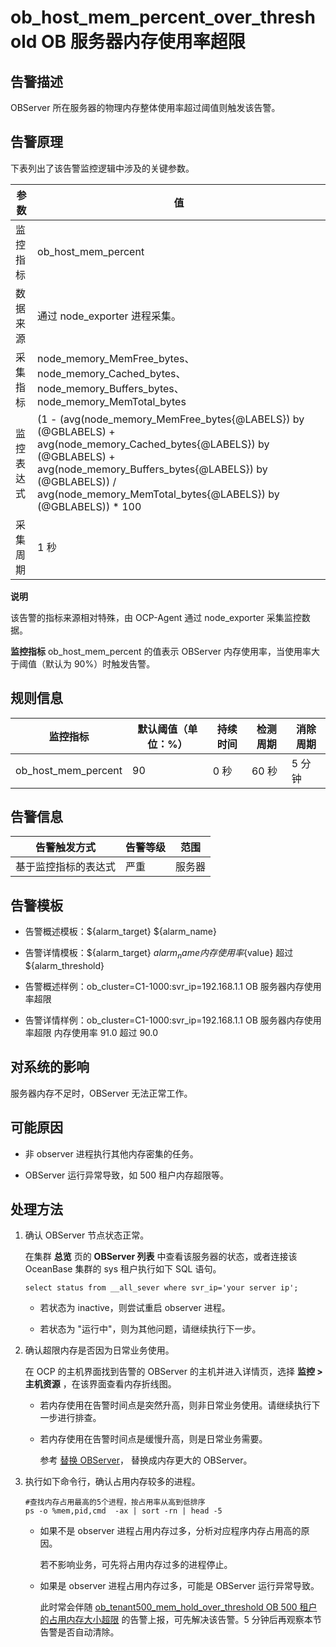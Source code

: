 ob_host_mem_percent_over_threshold OB 服务器内存使用率超限 
======================================================================



**告警描述** 
-----------------------------

OBServer 所在服务器的物理内存整体使用率超过阈值则触发该告警。

告警原理 
-------------------------

下表列出了该告警监控逻辑中涉及的关键参数。


|  参数   |                                                                                                                        值                                                                                                                         |
|-------|--------------------------------------------------------------------------------------------------------------------------------------------------------------------------------------------------------------------------------------------------|
| 监控指标  | ob_host_mem_percent                                                                                                                                                                                                                              |
| 数据来源  | 通过 node_exporter 进程采集。                                                                                                                                                                                                                           |
| 采集指标  | node_memory_MemFree_bytes、node_memory_Cached_bytes、node_memory_Buffers_bytes、node_memory_MemTotal_bytes                                                                                                                                          |
| 监控表达式 | (1 - (avg(node_memory_MemFree_bytes{@LABELS}) by (@GBLABELS) + avg(node_memory_Cached_bytes{@LABELS}) by (@GBLABELS) + avg(node_memory_Buffers_bytes{@LABELS}) by (@GBLABELS)) / avg(node_memory_MemTotal_bytes{@LABELS}) by (@GBLABELS)) \* 100 |
| 采集周期  | 1 秒                                                                                                                                                                                                                                              |


**说明**



该告警的指标来源相对特殊，由 OCP-Agent 通过 node_exporter 采集监控数据。

**监控指标** ob_host_mem_percent 的值表示 OBServer 内存使用率，当使用率大于阈值（默认为 90%）时触发告警。

**规则信息** 
-----------------------------



|        监控指标         | 默认阈值（单位：%） | 持续时间 | 检测周期 | 消除周期 |
|---------------------|------------|------|------|------|
| ob_host_mem_percent | 90         | 0 秒  | 60 秒 | 5 分钟 |



**告警信息** 
-----------------------------



|   告警触发方式   | 告警等级 | 范围  |
|------------|------|-----|
| 基于监控指标的表达式 | 严重   | 服务器 |



**告警模板** 
-----------------------------

* 告警概述模板：${alarm_target} ${alarm_name}

  

* 告警详情模板：${alarm_target} ${alarm_name}内存使用率${value} 超过 ${alarm_threshold}

  

* 告警概述样例：ob_cluster=C1-1000:svr_ip=192.168.1.1 OB 服务器内存使用率超限

  

* 告警详情样例：ob_cluster=C1-1000:svr_ip=192.168.1.1 OB 服务器内存使用率超限 内存使用率 91.0 超过 90.0

  




**对系统的影响** 
-------------------------------

服务器内存不足时，OBServer 无法正常工作。

**可能原因** 
-----------------------------

* 非 observer 进程执行其他内存密集的任务。

  

* OBServer 运行异常导致，如 500 租户内存超限等。

  




**处理方法** 
-----------------------------

1. 确认 OBServer 节点状态正常。

   在集群 **总览** 页的 **OBServer 列表** 中查看该服务器的状态，或者连接该 OceanBase 集群的 sys 租户执行如下 SQL 语句。

   ```unknow
   select status from __all_sever where svr_ip='your server ip';
   ```

   
   * 若状态为 inactive，则尝试重启 observer 进程。

     
   
   * 若状态为 "运行中"，则为其他问题，请继续执行下一步。

     
   

   

2. 确认超限内存是否因为日常业务使用。

   在 OCP 的主机界面找到告警的 OBServer 的主机并进入详情页，选择 **监控 \> 主机资源** ，在该界面查看内存折线图。
   * 若内存使用在告警时间点是突然升高，则非日常业务使用。请继续执行下一步进行排查。

     
   
   * 若内存使用在告警时间点是缓慢升高，则是日常业务需要。

     参考 [替换 OBServer](t2070725.html#topic-2070725)， 替换成内存更大的 OBServer。
     
   

   

3. 执行如下命令行，确认占用内存较多的进程。

   ```unknow
   #查找内存占用最高的5个进程，按占用率从高到低排序
   ps -o %mem,pid,cmd  -ax | sort -rn | head -5
   ```

   
   * 如果不是 observer 进程占用内存过多，分析对应程序内存占用高的原因。 

     若不影响业务，可先将占用内存过多的进程停止。
     
   
   * 如果是 observer 进程占用内存过多，可能是 OBServer 运行异常导致。 

     此时常会伴随 [ob_tenant500_mem_hold_over_threshold OB 500 租户的占用内存大小超限](30.ob_tenant500_mem_hold_over_threshold-the-memory-usage-of-the-ob-500-tenant-exceeds.md) 的告警上报，可先解决该告警。5 分钟后再观察本节告警是否自动清除。
     
   

   



